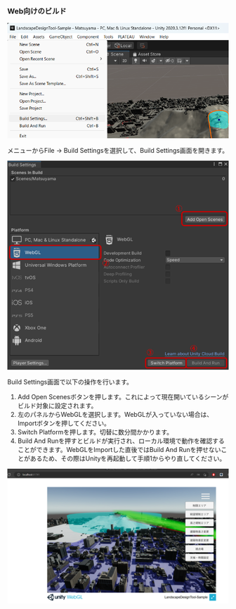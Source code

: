 ### Web向けのビルド

![](../resources/buildForWeb/buildSettings.png)

メニューからFile → Build Settingsを選択して、Build Settings画面を開きます。

![](../resources/buildForWeb/buildSettingsOperation.png)

Build Settings画面で以下の操作を行います。

1. Add Open Scenesボタンを押します。これによって現在開いているシーンがビルド対象に設定されます。
2. 左のパネルからWebGLを選択します。WebGLが入っていない場合は、Importボタンを押してください。
3. Switch Platformを押します。切替に数分間かかります。
4. Build And Runを押すとビルドが実行され、ローカル環境で動作を確認することができます。WebGLをImportした直後ではBuild And Runを押せないことがあるため、その際はUnityを再起動して手順1からやり直してください。

![](../resources/buildForWeb/checkLocalOperation.png)
